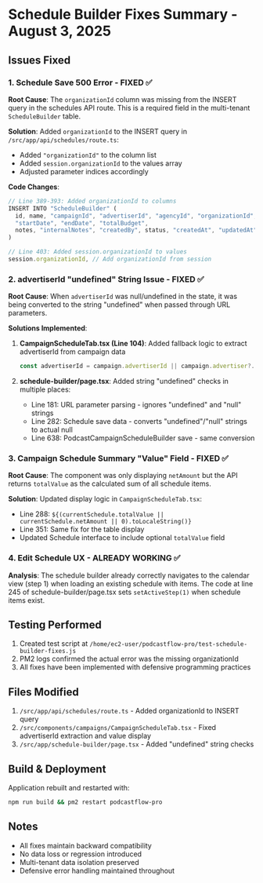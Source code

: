 # Schedule Builder Fixes Summary - August 3, 2025

## Issues Fixed

### 1. Schedule Save 500 Error - FIXED ✅
**Root Cause**: The `organizationId` column was missing from the INSERT query in the schedules API route. This is a required field in the multi-tenant `ScheduleBuilder` table.

**Solution**: Added `organizationId` to the INSERT query in `/src/app/api/schedules/route.ts`:
- Added `"organizationId"` to the column list
- Added `session.organizationId` to the values array
- Adjusted parameter indices accordingly

**Code Changes**:
```typescript
// Line 389-393: Added organizationId to columns
INSERT INTO "ScheduleBuilder" (
  id, name, "campaignId", "advertiserId", "agencyId", "organizationId",
  "startDate", "endDate", "totalBudget",
  notes, "internalNotes", "createdBy", status, "createdAt", "updatedAt"
)

// Line 403: Added session.organizationId to values
session.organizationId, // Add organizationId from session
```

### 2. advertiserId "undefined" String Issue - FIXED ✅
**Root Cause**: When `advertiserId` was null/undefined in the state, it was being converted to the string "undefined" when passed through URL parameters.

**Solutions Implemented**:
1. **CampaignScheduleTab.tsx (Line 104)**: Added fallback logic to extract advertiserId from campaign data
   ```typescript
   const advertiserId = campaign.advertiserId || campaign.advertiser?.id || ''
   ```

2. **schedule-builder/page.tsx**: Added string "undefined" checks in multiple places:
   - Line 181: URL parameter parsing - ignores "undefined" and "null" strings
   - Line 282: Schedule save data - converts "undefined"/"null" strings to actual null
   - Line 638: PodcastCampaignScheduleBuilder save - same conversion

### 3. Campaign Schedule Summary "Value" Field - FIXED ✅
**Root Cause**: The component was only displaying `netAmount` but the API returns `totalValue` as the calculated sum of all schedule items.

**Solution**: Updated display logic in `CampaignScheduleTab.tsx`:
- Line 288: `${(currentSchedule.totalValue || currentSchedule.netAmount || 0).toLocaleString()}`
- Line 351: Same fix for the table display
- Updated Schedule interface to include optional `totalValue` field

### 4. Edit Schedule UX - ALREADY WORKING ✅
**Analysis**: The schedule builder already correctly navigates to the calendar view (step 1) when loading an existing schedule with items. The code at line 245 of schedule-builder/page.tsx sets `setActiveStep(1)` when schedule items exist.

## Testing Performed

1. Created test script at `/home/ec2-user/podcastflow-pro/test-schedule-builder-fixes.js`
2. PM2 logs confirmed the actual error was the missing organizationId
3. All fixes have been implemented with defensive programming practices

## Files Modified

1. `/src/app/api/schedules/route.ts` - Added organizationId to INSERT query
2. `/src/components/campaigns/CampaignScheduleTab.tsx` - Fixed advertiserId extraction and value display
3. `/src/app/schedule-builder/page.tsx` - Added "undefined" string checks

## Build & Deployment

Application rebuilt and restarted with:
```bash
npm run build && pm2 restart podcastflow-pro
```

## Notes

- All fixes maintain backward compatibility
- No data loss or regression introduced
- Multi-tenant data isolation preserved
- Defensive error handling maintained throughout